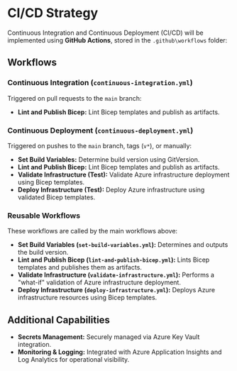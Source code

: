 # CI/CD Strategy

Continuous Integration and Continuous Deployment (CI/CD) will be implemented using **GitHub Actions**, stored in the `.github\workflows` folder:

## Workflows

### Continuous Integration (`continuous-integration.yml`)

Triggered on pull requests to the `main` branch:

- **Lint and Publish Bicep:** Lint Bicep templates and publish as artifacts.

### Continuous Deployment (`continuous-deployment.yml`)

Triggered on pushes to the `main` branch, tags (`v*`), or manually:

- **Set Build Variables:** Determine build version using GitVersion.
- **Lint and Publish Bicep:** Lint Bicep templates and publish as artifacts.
- **Validate Infrastructure (Test):** Validate Azure infrastructure deployment using Bicep templates.
- **Deploy Infrastructure (Test):** Deploy Azure infrastructure using validated Bicep templates.

### Reusable Workflows

These workflows are called by the main workflows above:

- **Set Build Variables (`set-build-variables.yml`):** Determines and outputs the build version.
- **Lint and Publish Bicep (`lint-and-publish-bicep.yml`):** Lints Bicep templates and publishes them as artifacts.
- **Validate Infrastructure (`validate-infrastructure.yml`):** Performs a "what-if" validation of Azure infrastructure deployment.
- **Deploy Infrastructure (`deploy-infrastructure.yml`):** Deploys Azure infrastructure resources using Bicep templates.

## Additional Capabilities

- **Secrets Management:** Securely managed via Azure Key Vault integration.
- **Monitoring & Logging:** Integrated with Azure Application Insights and Log Analytics for operational visibility.
